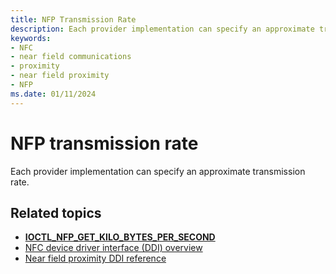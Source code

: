 ```yaml
---
title: NFP Transmission Rate
description: Each provider implementation can specify an approximate transmission rate.
keywords:
- NFC
- near field communications
- proximity
- near field proximity
- NFP
ms.date: 01/11/2024
---
```


# NFP transmission rate

Each provider implementation can specify an approximate transmission rate.

## Related topics

- **[IOCTL_NFP_GET_KILO_BYTES_PER_SECOND](/windows-hardware/drivers/ddi/nfpdev/ni-nfpdev-ioctl_nfp_get_kilo_bytes_per_second)**
- [NFC device driver interface (DDI) overview](/windows-hardware/drivers/ddi/index)
- [Near field proximity DDI reference](/windows-hardware/drivers/ddi/_nfpdrivers)
